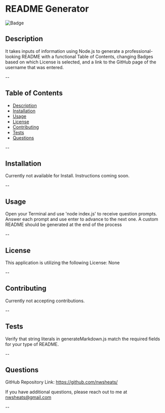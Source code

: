 
# README Generator
  
  
![Badge](https://img.shields.io/badge/LICENSE-None-pink?style=for-the-badge&logo=github)
  
  
## Description
  
It takes inputs of information using Node.js to generate a professional-looking README with a functional Table of Contents, changing Badges based on which License is selected, and a link to the GitHub page of the username that was entered.
  
  
--
  
  
## Table of Contents
  
- [Description](#description)
- [Installation](#installation)
- [Usage](#usage)
- [License](#license)
- [Contributing](#contributing)
- [Tests](#tests)
- [Questions](#questions)
  
  
--
  
  
## Installation
  
Currently not available for Install. Instructions coming soon.
  
  
--
  
  
## Usage
  
Open your Terminal and use 'node index.js' to receive question prompts. Answer each prompt and use enter to advance to the next one. A custom README should be generated at the end of the process
  
  
--
  
  
## License
  
This application is utilizing the following License: None
  
  
  
--
  
  
## Contributing
  
Currently not accepting contributions.
  
  
--
  
  
## Tests
  
Verify that string literals in generateMarkdown.js match the required fields for your type of README.
  
  
--
  
  
## Questions
  
  
GitHub Repository Link: https://github.com/nwsheats/
  
If you have additional questions, please reach out to me at nwsheats@gmail.com
  
--
  
  
